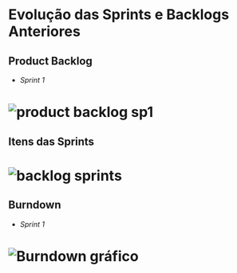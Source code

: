 # Evolução das Sprints e Backlogs Anteriores

## Product Backlog 

- *Sprint 1*
# ![product backlog sp1](https://user-images.githubusercontent.com/82103455/115123303-bbd0d880-9f92-11eb-83dc-80f8b02f88d5.jpeg)

## Itens das Sprints 
# ![backlog sprints](https://user-images.githubusercontent.com/82103455/115123833-4286b500-9f95-11eb-9d0d-4121acfd6fe5.jpeg)

## Burndown

- *Sprint 1*
# ![Burndown gráfico](https://user-images.githubusercontent.com/82103455/115123879-85e12380-9f95-11eb-8a2b-7ff83075e820.jpeg)




